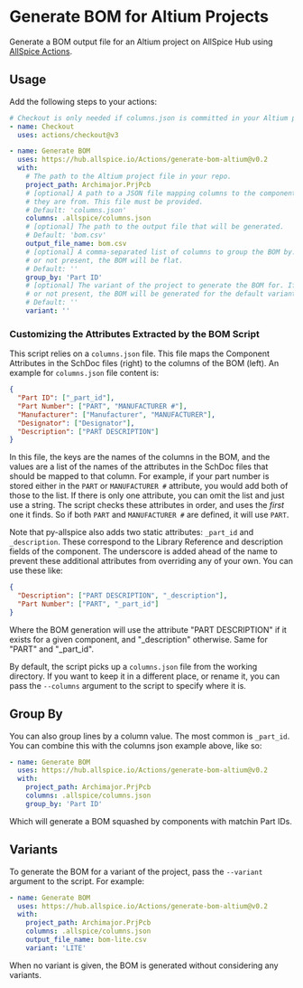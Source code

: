 # Generate BOM for Altium Projects

Generate a BOM output file for an Altium project on AllSpice Hub using [AllSpice Actions](https://learn.allspice.io/docs/actions-cicd).

## Usage

Add the following steps to your actions:

```yaml
# Checkout is only needed if columns.json is committed in your Altium project repo.
- name: Checkout
  uses: actions/checkout@v3

- name: Generate BOM
  uses: https://hub.allspice.io/Actions/generate-bom-altium@v0.2
  with:
    # The path to the Altium project file in your repo.
    project_path: Archimajor.PrjPcb
    # [optional] A path to a JSON file mapping columns to the component attributes
    # they are from. This file must be provided.
    # Default: 'columns.json'
    columns: .allspice/columns.json
    # [optional] The path to the output file that will be generated.
    # Default: 'bom.csv'
    output_file_name: bom.csv
    # [optional] A comma-separated list of columns to group the BOM by. If empty
    # or not present, the BOM will be flat.
    # Default: ''
    group_by: 'Part ID'
    # [optional] The variant of the project to generate the BOM for. If empty
    # or not present, the BOM will be generated for the default variant.
    # Default: ''
    variant: ''
```

### Customizing the Attributes Extracted by the BOM Script

This script relies on a `columns.json` file. This file maps the Component
Attributes in the SchDoc files (right) to the columns of the BOM (left). 
An example for `columns.json` file content is:

```json
{
  "Part ID": ["_part_id"],
  "Part Number": ["PART", "MANUFACTURER #"],
  "Manufacturer": ["Manufacturer", "MANUFACTURER"],
  "Designator": ["Designator"],
  "Description": ["PART DESCRIPTION"]
}
```

In this file, the keys are the names of the columns in the BOM, and the values
are a list of the names of the attributes in the SchDoc files that should be
mapped to that column. For example, if your part number is stored either in the
`PART` or `MANUFACTURER #` attribute, you would add both of those to the list.
If there is only one attribute, you can omit the list and just use a string. The
script checks these attributes in order, and uses the _first_ one it finds. So
if both `PART` and `MANUFACTURER #` are defined, it will use `PART`.

Note that py-allspice also adds two static attributes: `_part_id` and `_description`.
These correspond to the Library Reference and description fields of the
component. The underscore is added ahead of the name to prevent these additional
attributes from overriding any of your own. You can use these like:

```json
{
  "Description": ["PART DESCRIPTION", "_description"],
  "Part Number": ["PART", "_part_id"]
}
```

Where the BOM generation will use the attribute "PART DESCRIPTION" if it exists
for a given component, and "_description" otherwise. Same for "PART" and "_part_id".

By default, the script picks up a `columns.json` file from the working
directory. If you want to keep it in a different place, or rename it, you can
pass the `--columns` argument to the script to specify where it is.

## Group By

You can also group lines by a column value. The most common is `_part_id`. You
can combine this with the columns json example above, like so:

```yaml
- name: Generate BOM
  uses: https://hub.allspice.io/Actions/generate-bom-altium@v0.2
  with:
    project_path: Archimajor.PrjPcb
    columns: .allspice/columns.json
    group_by: 'Part ID'
```

Which will generate a BOM squashed by components with matchin Part IDs.

## Variants

To generate the BOM for a variant of the project, pass the `--variant` argument
to the script. For example:

```yaml
- name: Generate BOM
  uses: https://hub.allspice.io/Actions/generate-bom-altium@v0.2
  with:
    project_path: Archimajor.PrjPcb
    columns: .allspice/columns.json
    output_file_name: bom-lite.csv
    variant: 'LITE'
```

When no variant is given, the BOM is generated without considering any variants.
